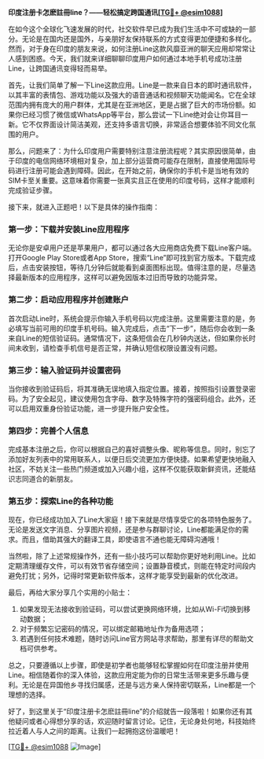 **印度注册卡怎麽註冊line？——轻松搞定跨国通讯[[TG💪+ @esim1088](https://t.me/s/esim1088)]**

在如今这个全球化飞速发展的时代，社交软件早已成为我们生活中不可或缺的一部分。无论是在国内还是国外，与亲朋好友保持联系的方式变得更加便捷和多样化。然而，对于身在印度的朋友来说，如何注册Line这款风靡亚洲的聊天应用却常常让人感到困惑。今天，我们就来详细聊聊印度用户如何通过本地手机号成功注册Line，让跨国通讯变得轻而易举。

首先，让我们简单了解一下Line这款应用。Line是一款来自日本的即时通讯软件，以其丰富的表情包、游戏功能以及强大的语音通话和视频聊天功能闻名。它在全球范围内拥有庞大的用户群体，尤其是在亚洲地区，更是占据了巨大的市场份额。如果你已经习惯了微信或WhatsApp等平台，那么尝试一下Line绝对会让你耳目一新。它不仅界面设计简洁美观，还支持多语言切换，非常适合想要体验不同文化氛围的用户。

那么，问题来了：为什么印度用户需要特别注意注册流程呢？其实原因很简单，由于印度的电信网络环境相对复杂，加上部分运营商可能存在限制，直接使用国际号码进行注册可能会遇到障碍。因此，在开始之前，确保你的手机卡是当地有效的SIM卡至关重要。这意味着你需要一张真实且正在使用的印度号码，这样才能顺利完成验证步骤。

接下来，就进入正题吧！以下是具体的操作指南：

### 第一步：下载并安装Line应用程序
无论你是安卓用户还是苹果用户，都可以通过各大应用商店免费下载Line客户端。打开Google Play Store或者App Store，搜索“Line”即可找到官方版本。下载完成后，点击安装按钮，等待几分钟后就能看到桌面图标出现。值得注意的是，尽量选择最新版本的应用程序，这样可以避免因版本过旧而导致的功能异常。

### 第二步：启动应用程序并创建账户
首次启动Line时，系统会提示你输入手机号码以完成注册。这里需要注意的是，务必填写当前可用的印度手机号码。输入完成后，点击“下一步”，随后你会收到一条来自Line的短信验证码。通常情况下，这条短信会在几秒钟内送达，但如果你长时间未收到，请检查手机信号是否正常，并确认短信权限设置没有问题。

### 第三步：输入验证码并设置密码
当你接收到验证码后，将其准确无误地填入指定位置。接着，按照指引设置登录密码。为了安全起见，建议使用包含字母、数字及特殊字符的强密码组合。此外，还可以启用双重身份验证功能，进一步提升账户安全性。

### 第四步：完善个人信息
完成基本注册之后，你可以根据自己的喜好调整头像、昵称等信息。同时，别忘了添加好友列表中的常用联系人，以便日后交流更加方便快捷。如果希望更快地融入社区，不妨关注一些热门频道或加入兴趣小组，这样不仅能获取新鲜资讯，还能结识志同道合的新朋友。

### 第五步：探索Line的各种功能
现在，你已经成功加入了Line大家庭！接下来就是尽情享受它的各项特色服务了。无论是发送文字消息、分享图片视频，还是参与群聊讨论，Line都能满足你的需求。而且，借助其强大的翻译工具，即使语言不通也能无障碍沟通哦！

当然啦，除了上述常规操作外，还有一些小技巧可以帮助你更好地利用Line。比如定期清理缓存文件，可以有效节省存储空间；设置静音模式，则能在特定时间段内避免打扰；另外，记得时常更新软件版本，这样才能享受到最新的优化改进。

最后，再给大家分享几个实用的小贴士：
1. 如果发现无法接收到验证码，可以尝试更换网络环境，比如从Wi-Fi切换到移动数据；
2. 对于频繁忘记密码的情况，可以绑定邮箱地址作为备用选项；
3. 若遇到任何技术难题，随时访问Line官方网站寻求帮助，那里有详尽的帮助文档可供参考。

总之，只要遵循以上步骤，即使是初学者也能够轻松掌握如何在印度注册并使用Line。相信随着你的深入体验，这款应用定能为你的日常生活带来更多乐趣与便利。无论是在异国他乡寻找归属感，还是与远方亲人保持密切联系，Line都是一个理想的选择。

好了，到这里关于“印度注册卡怎麽註冊line”的介绍就告一段落啦！如果你还有其他疑问或者心得想分享的话，欢迎随时留言讨论。记住，无论身处何地，科技始终拉近着人与人之间的距离。让我们一起拥抱这份温暖吧！

[[TG💪+ @esim1088](https://t.me/s/esim1088) ![Image](https://i.postimg.cc/4NQfJmqS/Snipaste-2025-05-13-00-14-12.png)]